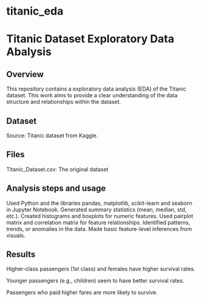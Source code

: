 # titanic_eda
# Titanic Dataset Exploratory Data Abalysis

## Overview
This repository contains a exploratory data analysis (EDA) of the Titanic dataset. This work aims to provide a clear understanding of the data structure and relationships within the dataset.

## Dataset
Source: Titanic dataset from Kaggle.

## Files
Titanic_Dataset.csv: The original dataset

## Analysis steps and usage
Used Python and the libraries ﻿pandas, matplotlib, scikit-learn and seaborn in Jupyter Notebook. Generated summary statistics (mean, median, std, etc.). Created histograms and boxplots for numeric features. Used pairplot matrix and correlation matrix for feature relationships. Identified patterns, trends, or anomalies in the data. Made basic feature-level inferences from visuals.

## Results
Higher-class passengers (1st class) and females have higher survival rates. 

Younger passengers (e.g., children) seem to have better survival rates. 

Passengers who paid higher fares are more likely to survive.
